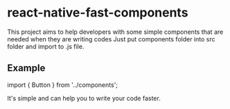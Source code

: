 # react-native-fast-components
This project aims to help developers with some simple components that are needed when they are writing codes
Just put components folder into src folder and import to .js file.

## Example
import { Button } from '../components';

It's simple and can help you to write your code faster.
